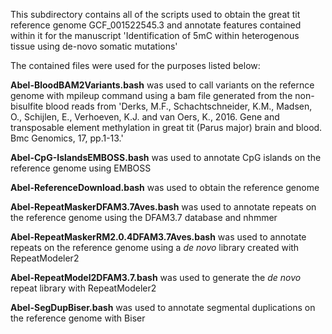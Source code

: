 This subdirectory contains all of the scripts used to obtain the great tit reference genome GCF_001522545.3 and annotate features contained within it for the manuscript 'Identification of 5mC within heterogenous tissue using de-novo somatic mutations'


The contained files were used for the purposes listed below:

**Abel-BloodBAM2Variants.bash** was used to call variants on the refernce genome with mpileup command using a bam file generated from the non-bisulfite blood reads from 'Derks, M.F., Schachtschneider, K.M., Madsen, O., Schijlen, E., Verhoeven, K.J. and van Oers, K., 2016. Gene and transposable element methylation in great tit (Parus major) brain and blood. Bmc Genomics, 17, pp.1-13.'

**Abel-CpG-IslandsEMBOSS.bash** was used to annotate CpG islands on the reference genome using EMBOSS

**Abel-ReferenceDownload.bash** was used to obtain the reference genome

**Abel-RepeatMaskerDFAM3.7Aves.bash** was used to annotate repeats on the reference genome using the DFAM3.7 database and nhmmer

**Abel-RepeatMaskerRM2.0.4DFAM3.7Aves.bash** was used to annotate repeats on the reference genome using a *de novo* library created with RepeatModeler2

**Abel-RepeatModel2DFAM3.7.bash** was used to generate the *de novo* repeat library with RepeatModeler2

**Abel-SegDupBiser.bash** was used to annotate segmental duplications on the reference genome with Biser
